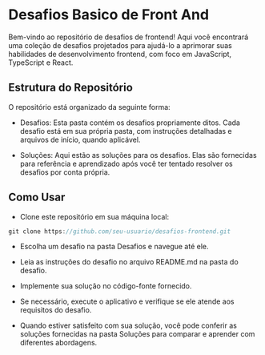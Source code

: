
# Desafios Basico de Front And

Bem-vindo ao repositório de desafios de frontend! Aqui você encontrará uma coleção de desafios projetados para ajudá-lo a aprimorar suas habilidades de desenvolvimento frontend, com foco em JavaScript, TypeScript e React.

## Estrutura do Repositório
O repositório está organizado da seguinte forma:

- Desafios: Esta pasta contém os desafios propriamente ditos. Cada desafio está em sua própria pasta, com instruções detalhadas e arquivos de início, quando aplicável.

- Soluções: Aqui estão as soluções para os desafios. Elas são fornecidas para referência e aprendizado após você ter tentado resolver os desafios por conta própria.

## Como Usar

- Clone este repositório em sua máquina local:

```javascript
git clone https://github.com/seu-usuario/desafios-frontend.git

```

- Escolha um desafio na pasta Desafios e navegue até ele.

- Leia as instruções do desafio no arquivo README.md na pasta do desafio.

- Implemente sua solução no código-fonte fornecido.

- Se necessário, execute o aplicativo e verifique se ele atende aos requisitos do desafio.

- Quando estiver satisfeito com sua solução, você pode conferir as soluções fornecidas na pasta Soluções para comparar e aprender com diferentes abordagens.
